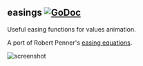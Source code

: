## easings [![GoDoc](https://godoc.org/github.com/icodealot/raylib-go/easings?status.svg)](https://godoc.org/github.com/icodealot/raylib-go/easings)

Useful easing functions for values animation.

A port of Robert Penner's [easing equations](http://robertpenner.com/easing/).

![screenshot](https://goo.gl/crzRrH)
